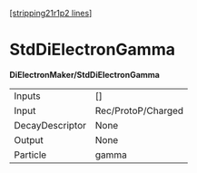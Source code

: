 [[stripping21r1p2 lines]](./stripping21r1p2-index)

# StdDiElectronGamma

**DiElectronMaker/StdDiElectronGamma**

|                 |                    |
|-----------------|--------------------|
| Inputs          | []               |
| Input           | Rec/ProtoP/Charged |
| DecayDescriptor | None               |
| Output          | None               |
| Particle        | gamma              |
